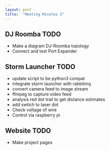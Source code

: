 ```yaml
---
layout: post
title:  "Meeting Minutes 3"
---
```


## DJ Roomba TODO ##

- Make a diagram DJ-Roomba topology
- Connect and test Port Expander

## Storm Launcher TODO ##

- update script to be python3 compat
- integrate storm launcher with rabbitmq
- convert camera feed to image stream
- ffmpeg to capture video feed
- analysis red dot trail to get distance estimates
- add swtich to laser dot
- Check voltage of wire
- Control via raspberry pi

## Website TODO ##

- Make project pages
